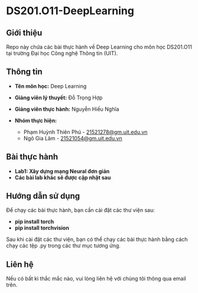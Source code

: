 # DS201.O11-DeepLearning

## Giới thiệu

Repo này chứa các bài thực hành về Deep Learning cho môn học DS201.O11 tại trường Đại học Công nghệ Thông tin (UIT).

## Thông tin

* **Tên môn học:** Deep Learning
* **Giảng viên lý thuyết:** Đỗ Trọng Hợp
* **Giảng viên thực hành:** Nguyễn Hiếu Nghĩa


* **Nhóm thực hiện:**
    * Phạm Huỳnh Thiên Phú - 21521278@gm.uit.edu.vn
    * Ngô Gia Lâm - 21521054@gm.uit.edu.vn

## Bài thực hành

* **Lab1: Xây dựng mạng Neural đơn giản**
* **Các bài lab khác sẽ được cập nhật sau**

## Hướng dẫn sử dụng

Để chạy các bài thực hành, bạn cần cài đặt các thư viện sau:

* **pip install torch**
* **pip install torchvision**

Sau khi cài đặt các thư viện, bạn có thể chạy các bài thực hành bằng cách chạy các tệp .py trong các thư mục tương ứng.

## Liên hệ

Nếu có bất kì thắc mắc nào, vui lòng liên hệ với chúng tôi thông qua email trên.
